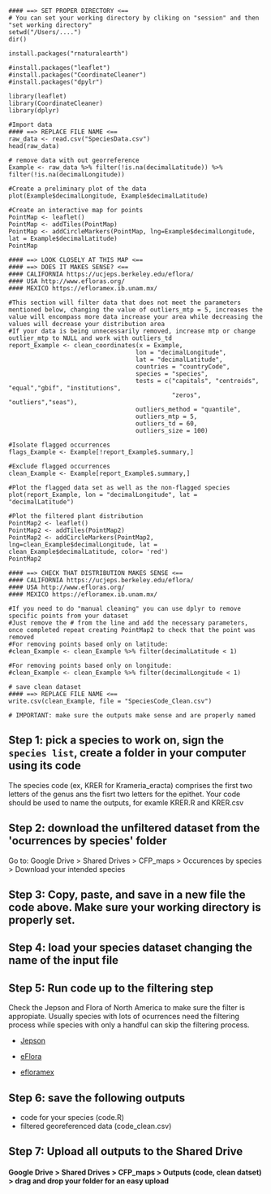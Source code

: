 ```
#### ==> SET PROPER DIRECTORY <==
# You can set your working directory by cliking on "session" and then "set working directory"
setwd("/Users/....") 
dir()

install.packages("rnaturalearth")

#install.packages("leaflet")
#install.packages("CoordinateCleaner")
#install.packages("dpylr")

library(leaflet)
library(CoordinateCleaner)
library(dplyr)

#Import data
#### ==> REPLACE FILE NAME <==
raw_data <- read.csv("SpeciesData.csv")
head(raw_data)

# remove data with out georreference
Example <- raw_data %>% filter(!is.na(decimalLatitude)) %>% filter(!is.na(decimalLongitude))

#Create a preliminary plot of the data
plot(Example$decimalLongitude, Example$decimalLatitude)

#Create an interactive map for points
PointMap <- leaflet()
PointMap <- addTiles(PointMap)
PointMap <- addCircleMarkers(PointMap, lng=Example$decimalLongitude, lat = Example$decimalLatitude)
PointMap

#### ==> LOOK CLOSELY AT THIS MAP <==
#### ==> DOES IT MAKES SENSE? <==
#### CALIFORNIA https://ucjeps.berkeley.edu/eflora/
#### USA http://www.efloras.org/
#### MEXICO https://efloramex.ib.unam.mx/

#This section will filter data that does not meet the parameters mentioned below, changing the value of outliers_mtp = 5, increases the value will encompass more data increase your area while decreasing the values will decrease your distribution area
#If your data is being unnecessarily removed, increase mtp or change outlier_mtp to NULL and work with outliers_td
report_Example <- clean_coordinates(x = Example, 
                                   lon = "decimalLongitude", 
                                   lat = "decimalLatitude",
                                   countries = "countryCode",
                                   species = "species",
                                   tests = c("capitals", "centroids", "equal","gbif", "institutions",
                                             "zeros", "outliers","seas"),
                                   outliers_method = "quantile",
                                   outliers_mtp = 5,
                                   outliers_td = 60,
                                   outliers_size = 100)

#Isolate flagged occurrences
flags_Example <- Example[!report_Example$.summary,]

#Exclude flagged occurrences
clean_Example <- Example[report_Example$.summary,]

#Plot the flagged data set as well as the non-flagged species
plot(report_Example, lon = "decimalLongitude", lat = "decimalLatitude")

#Plot the filtered plant distribution 
PointMap2 <- leaflet()
PointMap2 <- addTiles(PointMap2)
PointMap2 <- addCircleMarkers(PointMap2, lng=clean_Example$decimalLongitude, lat = clean_Example$decimalLatitude, color= 'red')
PointMap2

#### ==> CHECK THAT DISTRIBUTION MAKES SENSE <==
#### CALIFORNIA https://ucjeps.berkeley.edu/eflora/
#### USA http://www.efloras.org/
#### MEXICO https://efloramex.ib.unam.mx/

#If you need to do "manual cleaning" you can use dplyr to remove specific points from your dataset
#Just remove the # from the line and add the necessary parameters, once completed repeat creating PointMap2 to check that the point was removed
#For removing points based only on latitude:
#clean_Example <- clean_Example %>% filter(decimalLatitude < 1)

#For removing points based only on longitude:
#clean_Example <- clean_Example %>% filter(decimalLongitude < 1)

# save clean dataset
#### ==> REPLACE FILE NAME <==
write.csv(clean_Example, file = "SpeciesCode_Clean.csv")

# IMPORTANT: make sure the outputs make sense and are properly named

```
## Step 1: pick a species to work on, sign the `species list`, create a folder in your computer using its code
The species code (ex, KRER for Krameria_eracta) comprises the first two letters of the genus ans the fisrt two letters for the epithet. Your code should be used to name the outputs, for examle KRER.R and KRER.csv  
## Step 2: download the unfiltered dataset from the 'ocurrences by species' folder
Go to: Google Drive > Shared Drives > CFP_maps > Occurences by species > Download your intended species
## Step 3: Copy, paste, and save in a new file the code above. Make sure your working directory is properly set.
## Step 4: load your species dataset changing the name of the input file
## Step 5: Run code up to the filtering step
Check the Jepson and Flora of North America to make sure the filter is appropiate. Usually species with lots of ocurrences need the filtering process while species with only a handful can skip the filtering process.

- [Jepson](https://ucjeps.berkeley.edu/eflora/)

- [eFlora](http://www.efloras.org/)

- [efloramex](https://efloramex.ib.unam.mx/)

## Step 6: save the following outputs
- code for your species (code.R)
- filtered georeferenced data (code_clean.csv)
## Step 7: Upload all outputs to the Shared Drive
#### Google Drive > Shared Drives > CFP_maps > Outputs (code, clean datset) > drag and drop your folder for an easy upload
